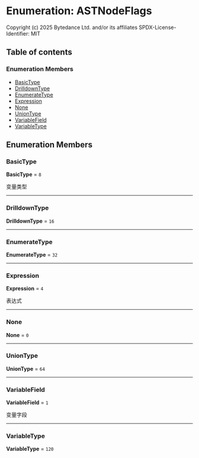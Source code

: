 # Enumeration: ASTNodeFlags

Copyright (c) 2025 Bytedance Ltd. and/or its affiliates
SPDX-License-Identifier: MIT

## Table of contents

### Enumeration Members

* [BasicType](/en/auto-docs/variable-plugin/enums/ASTNodeFlags.md#basictype)
* [DrilldownType](/en/auto-docs/variable-plugin/enums/ASTNodeFlags.md#drilldowntype)
* [EnumerateType](/en/auto-docs/variable-plugin/enums/ASTNodeFlags.md#enumeratetype)
* [Expression](/en/auto-docs/variable-plugin/enums/ASTNodeFlags.md#expression)
* [None](/en/auto-docs/variable-plugin/enums/ASTNodeFlags.md#none)
* [UnionType](/en/auto-docs/variable-plugin/enums/ASTNodeFlags.md#uniontype)
* [VariableField](/en/auto-docs/variable-plugin/enums/ASTNodeFlags.md#variablefield)
* [VariableType](/en/auto-docs/variable-plugin/enums/ASTNodeFlags.md#variabletype)

## Enumeration Members

### BasicType

**BasicType** = `8`

变量类型

***

### DrilldownType

**DrilldownType** = `16`

***

### EnumerateType

**EnumerateType** = `32`

***

### Expression

**Expression** = `4`

表达式

***

### None

**None** = `0`

***

### UnionType

**UnionType** = `64`

***

### VariableField

**VariableField** = `1`

变量字段

***

### VariableType

**VariableType** = `120`
